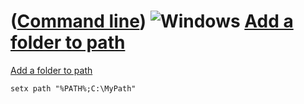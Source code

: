 # ([Command line](Cl.htm)) ![Windows](PicWindows.png) [Add a folder to path](ClAddFolderToPath.htm)

[Add a folder to path](ClAddFolderToPath.htm)

```
setx path "%PATH%;C:\MyPath"
```